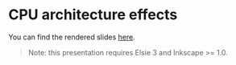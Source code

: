 # CPU architecture effects
You can find the rendered slides [here](slides.pdf).

> Note: this presentation requires Elsie 3 and Inkscape >= 1.0.
